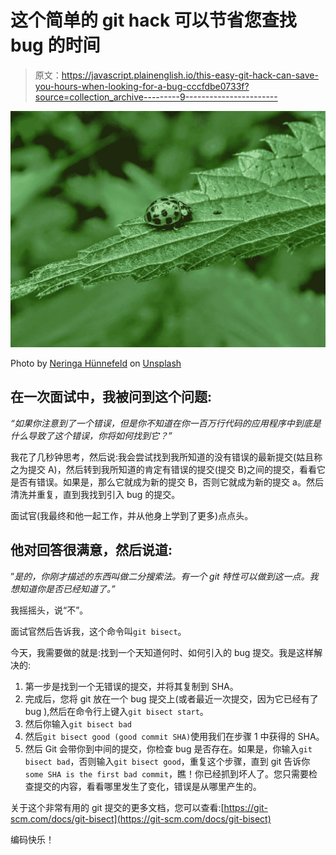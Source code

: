 # 这个简单的 git hack 可以节省您查找 bug 的时间

> 原文：<https://javascript.plainenglish.io/this-easy-git-hack-can-save-you-hours-when-looking-for-a-bug-cccfdbe0733f?source=collection_archive---------9----------------------->

![](img/67dfc74e35c586c0179f3562fa32ea12.png)

Photo by [Neringa Hünnefeld](https://unsplash.com/@ringane?utm_source=medium&utm_medium=referral) on [Unsplash](https://unsplash.com?utm_source=medium&utm_medium=referral)

## 在一次面试中，我被问到这个问题:

*“如果你注意到了一个错误，但是你不知道在你一百万行代码的应用程序中到底是什么导致了这个错误，你将如何找到它？”*

我花了几秒钟思考，然后说:我会尝试找到我所知道的没有错误的最新提交(姑且称之为提交 A)，然后转到我所知道的肯定有错误的提交(提交 B)之间的提交，看看它是否有错误。如果是，那么它就成为新的提交 B，否则它就成为新的提交 a。然后清洗并重复，直到我找到引入 bug 的提交。

面试官(我最终和他一起工作，并从他身上学到了更多)点点头。

## 他对回答很满意，然后说道:

”*是的，你刚才描述的东西叫做二分搜索法。有一个 git 特性可以做到这一点。我想知道你是否已经知道了。”*

我摇摇头，说“不”。

面试官然后告诉我，这个命令叫`git bisect`。

今天，我需要做的就是:找到一个天知道何时、如何引入的 bug 提交。我是这样解决的:

1.  第一步是找到一个无错误的提交，并将其复制到 SHA。
2.  完成后，您将 git 放在一个 bug 提交上(或者最近一次提交，因为它已经有了 bug ),然后在命令行上键入`git bisect start`。
3.  然后你输入`git bisect bad`
4.  然后`git bisect good (good commit SHA)`使用我们在步骤 1 中获得的 SHA。
5.  然后 Git 会带你到中间的提交，你检查 bug 是否存在。如果是，你输入`git bisect bad`，否则输入`git bisect good`，重复这个步骤，直到 git 告诉你`some SHA is the first bad commit`，瞧！你已经抓到坏人了。您只需要检查提交的内容，看看哪里发生了变化，错误是从哪里产生的。

关于这个非常有用的 git 提交的更多文档，您可以查看:[https://git-scm.com/docs/git-bisect](https://git-scm.com/docs/git-bisect)

编码快乐！
